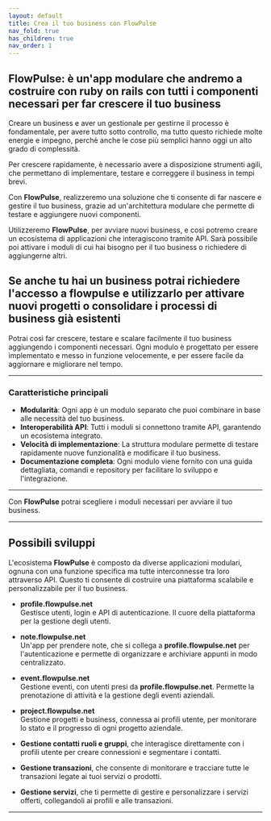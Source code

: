 ```yaml
---
layout: default
title: Crea il tuo business con FlowPulse
nav_fold: true 
has_children: true
nav_order: 1
---
```


## FlowPulse: è un'app modulare che andremo a costruire con ruby on rails con tutti i componenti necessari per far crescere il tuo business

Creare un business e aver un gestionale per gestirne il processo è fondamentale, per avere tutto sotto controllo, ma tutto questo richiede molte energie e impegno, perchè anche le cose più semplici hanno oggi un alto grado di complessità. 

Per crescere rapidamente, è necessario avere a disposizione strumenti agili, che permettano di implementare, testare e correggere il business in tempi brevi. 

Con **FlowPulse**, realizzeremo una soluzione che ti consente di far nascere e gestire il tuo business, grazie ad un'architettura modulare che permette di testare e aggiungere nuovi componenti.

Utilizzeremo **FlowPulse**, per avviare nuovi business, e così potremo creare un ecosistema di applicazioni che interagiscono tramite API.
Sarà possibile poi attivare i moduli di cui hai bisogno per il tuo business o richiedere di aggiungerne altri. 


## Se anche tu hai un business potrai richiedere l'accesso a flowpulse e utilizzarlo per attivare nuovi progetti o consolidare i processi di business già esistenti 
Potrai così far crescere, testare e scalare facilmente il tuo business aggiungendo i componenti necessari. Ogni modulo è progettato per essere implementato e messo in funzione velocemente, e per essere facile da aggiornare e migliorare nel tempo.

---

### Caratteristiche principali

* **Modularità**: Ogni app è un modulo separato che puoi combinare in base alle necessità del tuo business.
* **Interoperabilità API**: Tutti i moduli si connettono tramite API, garantendo un ecosistema integrato.
* **Velocità di implementazione**: La struttura modulare permette di testare rapidamente nuove funzionalità e modificare il tuo business.
* **Documentazione completa**: Ogni modulo viene fornito con una guida dettagliata, comandi e repository per facilitare lo sviluppo e l'integrazione.

---

Con **FlowPulse** potrai scegliere i moduli necessari per avviare il tuo business.

-----

## Possibili sviluppi

L'ecosistema **FlowPulse** è composto da diverse applicazioni modulari, ognuna con una funzione specifica ma tutte interconnesse tra loro attraverso API. Questo ti consente di costruire una piattaforma scalabile e personalizzabile per il tuo business.

- **profile.flowpulse.net**  
   Gestisce utenti, login e API di autenticazione. Il cuore della piattaforma per la gestione degli utenti.

- **note.flowpulse.net**  
   Un'app per prendere note, che si collega a **profile.flowpulse.net** per l'autenticazione e permette di organizzare e archiviare appunti in modo centralizzato.

- **event.flowpulse.net**  
   Gestione eventi, con utenti presi da **profile.flowpulse.net**. Permette la prenotazione di attività e la gestione degli eventi aziendali.

- **project.flowpulse.net**  
   Gestione progetti e business, connessa ai profili utente, per monitorare lo stato e il progresso di ogni progetto aziendale.

- **Gestione contatti ruoli e gruppi**, che interagisce direttamente con i profili utente per creare connessioni e segmentare i contatti.

- **Gestione transazioni**, che consente di monitorare e tracciare tutte le transazioni legate ai tuoi servizi o prodotti.
- **Gestione servizi**, che ti permette di gestire e personalizzare i servizi offerti, collegandoli ai profili e alle transazioni.

---
